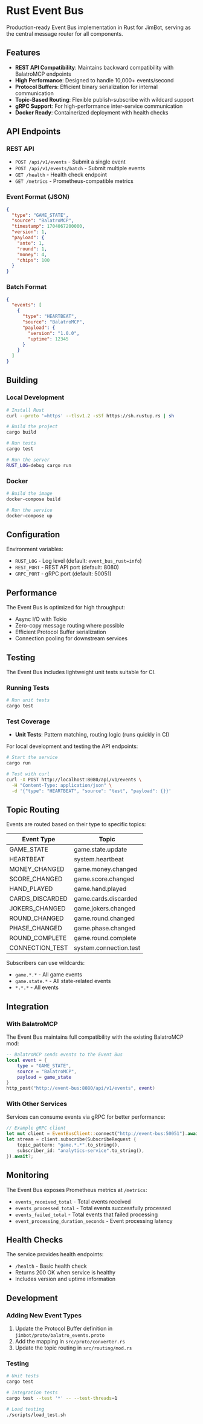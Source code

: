 # Rust Event Bus

Production-ready Event Bus implementation in Rust for JimBot, serving as the central message router for all components.

## Features

- **REST API Compatibility**: Maintains backward compatibility with BalatroMCP endpoints
- **High Performance**: Designed to handle 10,000+ events/second
- **Protocol Buffers**: Efficient binary serialization for internal communication
- **Topic-Based Routing**: Flexible publish-subscribe with wildcard support
- **gRPC Support**: For high-performance inter-service communication
- **Docker Ready**: Containerized deployment with health checks

## API Endpoints

### REST API

- `POST /api/v1/events` - Submit a single event
- `POST /api/v1/events/batch` - Submit multiple events
- `GET /health` - Health check endpoint
- `GET /metrics` - Prometheus-compatible metrics

### Event Format (JSON)

```json
{
  "type": "GAME_STATE",
  "source": "BalatroMCP",
  "timestamp": 1704067200000,
  "version": 1,
  "payload": {
    "ante": 1,
    "round": 1,
    "money": 4,
    "chips": 100
  }
}
```

### Batch Format

```json
{
  "events": [
    {
      "type": "HEARTBEAT",
      "source": "BalatroMCP",
      "payload": {
        "version": "1.0.0",
        "uptime": 12345
      }
    }
  ]
}
```

## Building

### Local Development

```bash
# Install Rust
curl --proto '=https' --tlsv1.2 -sSf https://sh.rustup.rs | sh

# Build the project
cargo build

# Run tests
cargo test

# Run the server
RUST_LOG=debug cargo run
```

### Docker

```bash
# Build the image
docker-compose build

# Run the service
docker-compose up
```

## Configuration

Environment variables:

- `RUST_LOG` - Log level (default: `event_bus_rust=info`)
- `REST_PORT` - REST API port (default: 8080)
- `GRPC_PORT` - gRPC port (default: 50051)

## Performance

The Event Bus is optimized for high throughput:

- Async I/O with Tokio
- Zero-copy message routing where possible
- Efficient Protocol Buffer serialization
- Connection pooling for downstream services

## Testing

The Event Bus includes lightweight unit tests suitable for CI.

### Running Tests

```bash
# Run unit tests
cargo test
```

### Test Coverage

- **Unit Tests**: Pattern matching, routing logic (runs quickly in CI)

For local development and testing the API endpoints:

```bash
# Start the service
cargo run

# Test with curl
curl -X POST http://localhost:8080/api/v1/events \
  -H "Content-Type: application/json" \
  -d '{"type": "HEARTBEAT", "source": "test", "payload": {}}'
```

## Topic Routing

Events are routed based on their type to specific topics:

| Event Type | Topic |
|------------|-------|
| GAME_STATE | game.state.update |
| HEARTBEAT | system.heartbeat |
| MONEY_CHANGED | game.money.changed |
| SCORE_CHANGED | game.score.changed |
| HAND_PLAYED | game.hand.played |
| CARDS_DISCARDED | game.cards.discarded |
| JOKERS_CHANGED | game.jokers.changed |
| ROUND_CHANGED | game.round.changed |
| PHASE_CHANGED | game.phase.changed |
| ROUND_COMPLETE | game.round.complete |
| CONNECTION_TEST | system.connection.test |

Subscribers can use wildcards:
- `game.*.*` - All game events
- `game.state.*` - All state-related events
- `*.*.*` - All events

## Integration

### With BalatroMCP

The Event Bus maintains full compatibility with the existing BalatroMCP mod:

```lua
-- BalatroMCP sends events to the Event Bus
local event = {
    type = "GAME_STATE",
    source = "BalatroMCP",
    payload = game_state
}
http_post("http://event-bus:8080/api/v1/events", event)
```

### With Other Services

Services can consume events via gRPC for better performance:

```rust
// Example gRPC client
let mut client = EventBusClient::connect("http://event-bus:50051").await?;
let stream = client.subscribe(SubscribeRequest {
    topic_pattern: "game.*.*".to_string(),
    subscriber_id: "analytics-service".to_string(),
}).await?;
```

## Monitoring

The Event Bus exposes Prometheus metrics at `/metrics`:

- `events_received_total` - Total events received
- `events_processed_total` - Total events successfully processed
- `events_failed_total` - Total events that failed processing
- `event_processing_duration_seconds` - Event processing latency

## Health Checks

The service provides health endpoints:

- `/health` - Basic health check
- Returns 200 OK when service is healthy
- Includes version and uptime information

## Development

### Adding New Event Types

1. Update the Protocol Buffer definition in `jimbot/proto/balatro_events.proto`
2. Add the mapping in `src/proto/converter.rs`
3. Update the topic routing in `src/routing/mod.rs`

### Testing

```bash
# Unit tests
cargo test

# Integration tests
cargo test --test '*' -- --test-threads=1

# Load testing
./scripts/load_test.sh
```